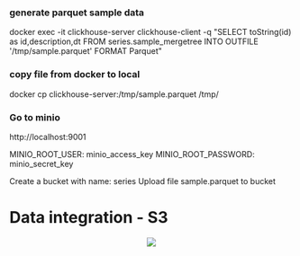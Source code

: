 ### generate parquet sample data 
docker exec -it clickhouse-server clickhouse-client -q "SELECT toString(id) as id,description,dt FROM series.sample_mergetree INTO OUTFILE '/tmp/sample.parquet' FORMAT Parquet"

### copy file from docker to local 
docker cp clickhouse-server:/tmp/sample.parquet /tmp/

### Go to minio 
http://localhost:9001

 MINIO_ROOT_USER: minio_access_key
 MINIO_ROOT_PASSWORD: minio_secret_key

Create a bucket with name: series
Upload file sample.parquet to bucket

# Data integration - S3
<p align="center">
  <a href="" rel="noopener">
    <img src="https://github.com/owshq-plumbers/series-clickhouse/blob/main/images/VD07.png"
 </a>
</p>
<div align="center">

